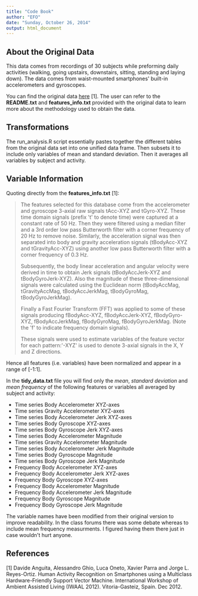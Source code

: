 ```yaml
---
title: "Code Book"
author: "EFO"
date: "Sunday, October 26, 2014"
output: html_document
---
```

## About the Original Data

This data comes from recordings of 30 subjects while preforming daily activities (walking, going upstairs, downstairs, sitting, standing and laying down). The data comes from waist-mounted smartphones' built-in accelerometers and gyroscopes.

You can find the original data [here](http://archive.ics.uci.edu/ml/datasets/Human+Activity+Recognition+Using+Smartphones) [1]. The user can refer to the **README.txt** and **features_info.txt** provided with the original data to learn more about the methodology used to obtain the data.

## Transformations

The run_analysis.R script essentially pastes together the different tables from the original data set into one unified data frame. Then subsets it to include only variables of mean and standard deviation. Then it averages all variables by subject and activity.

## Variable Information

Quoting directly from the **features_info.txt** [1]:

> The features selected for this database come from the accelerometer and gyroscope 3-axial raw signals tAcc-XYZ and tGyro-XYZ. These time domain signals (prefix 't' to denote time) were captured at a constant rate of 50 Hz. Then they were filtered using a median filter and a 3rd order low pass Butterworth filter with a corner frequency of 20 Hz to remove noise. Similarly, the acceleration signal was then separated into body and gravity acceleration signals (tBodyAcc-XYZ and tGravityAcc-XYZ) using another low pass Butterworth filter with a corner frequency of 0.3 Hz. 
>
> Subsequently, the body linear acceleration and angular velocity were derived in time to obtain Jerk signals (tBodyAccJerk-XYZ and tBodyGyroJerk-XYZ). Also the magnitude of these three-dimensional signals were calculated using the Euclidean norm (tBodyAccMag, tGravityAccMag, tBodyAccJerkMag, tBodyGyroMag, tBodyGyroJerkMag).
>
> Finally a Fast Fourier Transform (FFT) was applied to some of these signals producing fBodyAcc-XYZ, fBodyAccJerk-XYZ, fBodyGyro-XYZ, fBodyAccJerkMag, fBodyGyroMag, fBodyGyroJerkMag. (Note the 'f' to indicate frequency domain signals).
>
> These signals were used to estimate variables of the feature vector for each pattern:'-XYZ' is used to denote 3-axial signals in the X, Y and Z directions.

Hence all features (i.e. variables) have been normalized and appear in a range of [-1:1].

In the **tidy_data.txt** file you will find only the *mean*, *standard deviation* and *mean frequency* of the following features or variables all averaged by subject and activity:

* Time series Body Accelerometer XYZ-axes
* Time series Gravity Accelerometer XYZ-axes
* Time series Body Accelerometer Jerk XYZ-axes
* Time series Body Gyroscope XYZ-axes
* Time series Body Gyroscope Jerk XYZ-axes
* Time series Body Accelerometer Magnitude
* Time series Gravity Accelerometer Magnitude
* Time series Body Accelerometer Jerk Magnitude
* Time series Body Gyroscope Magnitude
* Time series Body Gyroscope Jerk Magnitude
* Frequency Body Accelerometer XYZ-axes
* Frequency Body Accelerometer Jerk XYZ-axes
* Frequency Body Gyroscope XYZ-axes
* Frequency Body Accelerometer Magnitude
* Frequency Body Accelerometer Jerk Magnitude
* Frequency Body Gyroscope Magnitude
* Frequency Body Gyroscope Jerk Magnitude

The variable names have been modified from their original version to improve readability. In the class forums there was some debate whereas to include mean frequency measurments. I figured having them there just in case wouldn't hurt anyone.

## References

[1] Davide Anguita, Alessandro Ghio, Luca Oneto, Xavier Parra and Jorge L. Reyes-Ortiz. Human Activity Recognition on Smartphones using a Multiclass Hardware-Friendly Support Vector Machine. International Workshop of Ambient Assisted Living (IWAAL 2012). Vitoria-Gasteiz, Spain. Dec 2012.
